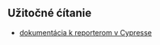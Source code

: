 ## Užitočné ćítanie
- [dokumentácia k reporterom v Cypresse](https://docs.cypress.io/guides/tooling/reporters#Examples)
